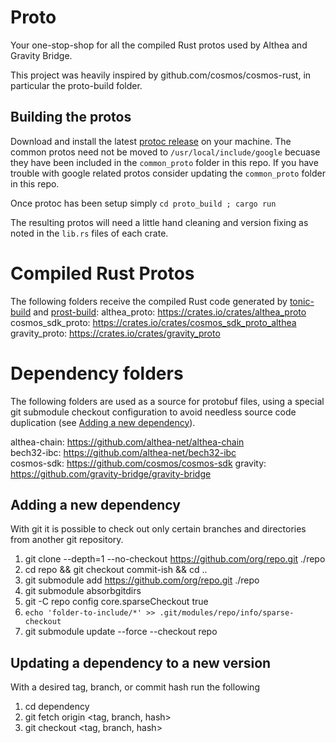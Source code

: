 # Proto
Your one-stop-shop for all the compiled Rust protos used by Althea and Gravity Bridge.

This project was heavily inspired by github.com/cosmos/cosmos-rust, in particular the proto-build folder.

## Building the protos

Download and install the latest [protoc release](https://github.com/protocolbuffers/protobuf/releases) on your machine. The common protos need not be moved to `/usr/local/include/google` becuase they have been included in the `common_proto` folder in this repo. If you have trouble with google related protos consider updating the `common_proto` folder in this repo.

Once protoc has been setup simply `cd proto_build ; cargo run`

The resulting protos will need a little hand cleaning and version fixing as noted in the `lib.rs` files of each crate.

# Compiled Rust Protos
The following folders receive the compiled Rust code generated by [tonic-build](https://crates.io/crates/tonic-build) and [prost-build](https://crates.io/crates/prost-build):
althea_proto: https://crates.io/crates/althea_proto  
cosmos_sdk_proto: https://crates.io/crates/cosmos_sdk_proto_althea  
gravity_proto: https://crates.io/crates/gravity_proto  

# Dependency folders
The following folders are used as a source for protobuf files, using a special git submodule checkout configuration to avoid needless source code duplication (see [Adding a new dependency](#adding-a-new-dependency)). 

althea-chain: https://github.com/althea-net/althea-chain  
bech32-ibc: https://github.com/althea-net/bech32-ibc  
cosmos-sdk: https://github.com/cosmos/cosmos-sdk
gravity: https://github.com/gravity-bridge/gravity-bridge

## Adding a new dependency
With git it is possible to check out only certain branches and directories from another git repository.
1. git clone --depth=1 --no-checkout https://github.com/org/repo.git ./repo
1. cd repo && git checkout commit-ish && cd ..
1. git submodule add https://github.com/org/repo.git ./repo
1. git submodule absorbgitdirs
1. git -C repo config core.sparseCheckout true
1. `echo 'folder-to-include/*' >> .git/modules/repo/info/sparse-checkout`
1. git submodule update --force --checkout repo

## Updating a dependency to a new version
With a desired tag, branch, or commit hash run the following
1. cd dependency
1. git fetch origin <tag, branch, hash>
1. git checkout <tag, branch, hash>
